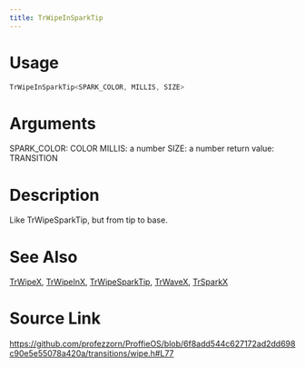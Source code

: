 ```yaml
---
title: TrWipeInSparkTip
---
```


# Usage
```cpp
TrWipeInSparkTip<SPARK_COLOR, MILLIS, SIZE>
```

# Arguments
SPARK_COLOR: COLOR
MILLIS: a number
SIZE: a number
return value: TRANSITION

# Description
Like TrWipeSparkTip, but from tip to base.

# See Also
[TrWipeX](/config/transitions/TrWipeX.html), [TrWipeInX](/config/transitions/TrWipeInX.html), [TrWipeSparkTip](/config/transitions/TrWipeSparkTip.html), [TrWaveX](/config/transitions/TrWaveX.html), [TrSparkX](/config/transitions/TrSparkX.html)

# Source Link
https://github.com/profezzorn/ProffieOS/blob/6f8add544c627172ad2dd698c90e5e55078a420a/transitions/wipe.h#L77
